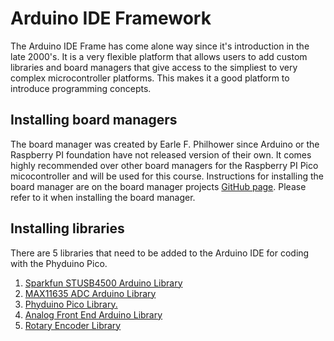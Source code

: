 # Arduino IDE Framework

The Arduino IDE Frame has come alone way since it's introduction in the late 2000's. It is a very flexible platform that allows users to add custom libraries and board managers that give access to the simpliest to very complex microcontroller platforms. This makes it a good platform to introduce programming concepts.

## Installing board managers

<p>
The board manager was created by Earle F. Philhower since Arduino or the Raspberry PI foundation have not released version of their own. It comes highly recommended over other board managers for the Raspberry PI Pico micocontroller and will be used for this course. Instructions for installing the board manager are on the board manager projects <a href="https://github.com/earlephilhower/arduino-pico.git">GitHub page</a>. Please refer to it when installing the board manager. 
</p>

## Installing libraries 

<p>
There are 5 libraries that need to be added to the Arduino IDE for coding with the Phyduino Pico.
</p>

1. <a href="https://github.com/sparkfun/SparkFun_STUSB4500_Arduino_Library/tree/7f76188b7900d930aeb7908319d463b6446257c6">Sparkfun STUSB4500 Arduino Library</a>
2. <a href="https://github.com/UofTPhyEssSW/Student-Workshop-Course-L1/tree/main/arduino/libraries/max11635_adc">MAX11635 ADC Arduino Library</a>
3. <a href="https://github.com/UofTPhyEssSW/Student-Workshop-Course-L1/tree/main/arduino/libraries/phyduino_pico">Phyduino Pico Library.</a>
4. <a href="https://github.com/UofTPhyEssSW/Student-Workshop-Course-L1/tree/main/arduino/libraries/Analog_Front_End_Arduino_Library">Analog Front End Arduino Library</a>
5. <a href="https://github.com/mathertel/RotaryEncoder">Rotary Encoder Library</a>

<p>

</p>
